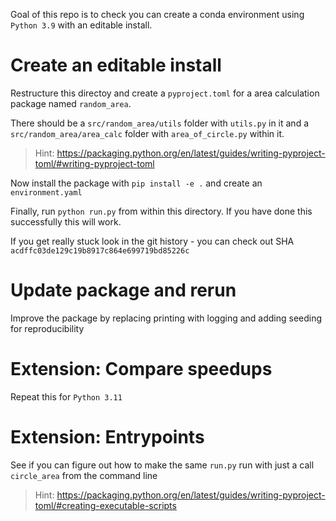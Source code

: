 Goal of this repo is to check you can create a conda environment using `Python 3.9` with an editable install.

# Create an editable install

Restructure this directoy and create a `pyproject.toml` for a area calculation package named `random_area`.

There should be a `src/random_area/utils` folder with `utils.py` in it and a `src/random_area/area_calc` folder with `area_of_circle.py` within it.

> Hint: https://packaging.python.org/en/latest/guides/writing-pyproject-toml/#writing-pyproject-toml

Now install the package with `pip install -e .` and create an `environment.yaml`

Finally, run `python run.py` from within this directory. If you have done this successfully this will work.

If you get really stuck look in the git history - you can check out SHA `acdffc03de129c19b8917c864e699719bd85226c`

# Update package and rerun

Improve the package by replacing printing with logging and adding seeding for reproducibility

# Extension: Compare speedups

Repeat this for `Python 3.11`

# Extension: Entrypoints

See if you can figure out how to make the same `run.py` run with just a call `circle_area` from the command line

> Hint: https://packaging.python.org/en/latest/guides/writing-pyproject-toml/#creating-executable-scripts